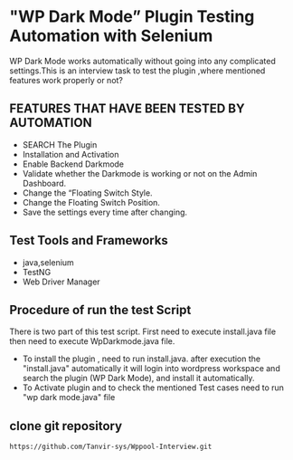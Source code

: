 
# "WP Dark Mode” Plugin Testing Automation with Selenium

WP Dark Mode works automatically without going into any complicated settings.This is an interview task to test the plugin ,where mentioned features work properly or not?





## FEATURES THAT HAVE BEEN TESTED BY AUTOMATION

- SEARCH The Plugin 
- Installation and Activation
- Enable Backend Darkmode 
- Validate whether the Darkmode is working or not on the Admin Dashboard.
- Change the “Floating Switch Style.
- Change the Floating Switch Position.
- Save the settings every time after changing.


## Test Tools and Frameworks
  - java,selenium
  - TestNG
  - Web Driver Manager
## Procedure of run the test Script
   There is two part of this test script. First need to execute install.java file then  need to execute WpDarkmode.java file.
   - To install the plugin , need to run install.java. 
after execution the "install.java" automatically it will login into wordpress workspace and search the plugin (WP Dark Mode), and install it automatically.
  - To Activate plugin and to check the mentioned Test cases need to run "wp dark mode.java" file      
  
                     
## clone git repository
    https://github.com/Tanvir-sys/Wppool-Interview.git 